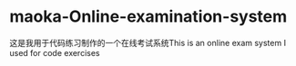 # maoka-Online-examination-system
这是我用于代码练习制作的一个在线考试系统This is an online exam system I used for code exercises

